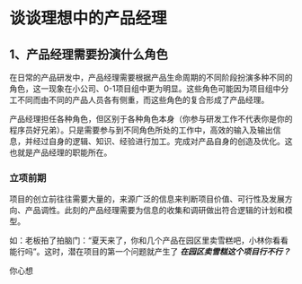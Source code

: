 # 谈谈理想中的产品经理

## 1、产品经理需要扮演什么角色

在日常的产品研发中，产品经理需要根据产品生命周期的不同阶段扮演多种不同的角色，这一现象在小公司、0-1项目组中更为明显。这些角色可能因为项目组中分工不同而由不同的产品人员各有侧重，而这些角色的复合形成了产品经理。

产品经理担任各种角色，但区别于各种角色本身（你参与研发工作不代表你是你的程序员好兄弟）。只是需要参与到不同角色所处的工作中，高效的输入及输出信息，并经过自身的逻辑、知识、经验进行加工。完成对产品自身的创造及优化。这也就是产品经理的职能所在。

### 立项前期

项目的创立前往往需要大量的，来源广泛的信息来判断项目价值、可行性及发展方向、产品调性。此刻的产品经理需要为信息的收集和调研做出符合逻辑的计划和模型。

如：老板拍了拍脑门：“夏天来了，你和几个产品在园区里卖雪糕吧，小林你看看能行吗”。这时，潜在项目的第一个问题就产生了 ***在园区卖雪糕这个项目行不行？***

你心想
